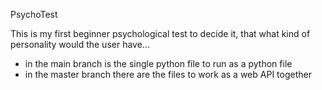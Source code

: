 PsychoTest

This is my first beginner psychological test to decide it, that what kind of personality would the user have...

- in the main branch is the single python file to run as a python file
- in the master branch there are the files to work as a web API together
